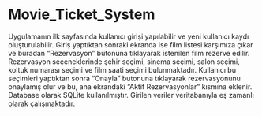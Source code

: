 # Movie_Ticket_System

Uygulamanın ilk sayfasında kullanıcı girişi yapılabilir ve yeni kullanıcı kaydı oluşturulabilir. Giriş yaptıktan sonraki ekranda ise film listesi karşımıza çıkar ve buradan “Rezervasyon” butonuna tıklayarak istenilen film rezerve edilir. Rezervasyon seçeneklerinde şehir seçimi, sinema seçimi, salon seçimi, koltuk numarası seçimi ve film saati seçimi bulunmaktadır. Kullanıcı bu seçimleri yaptıktan sonra “Onayla” butonuna tıklayarak rezervasyonunu onaylamış olur ve bu, ana ekrandaki “Aktif Rezervasyonlar” kısmına eklenir.
Database olarak SQLite kullanılmıştır. Girilen veriler veritabanıyla eş zamanlı olarak çalışmaktadır.
